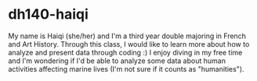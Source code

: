 # dh140-haiqi
My name is Haiqi (she/her) and I'm a third year double majoring in French and Art History. Through this class, I would like to learn more about how to analyze and present data through coding :) I enjoy diving in my free time and I'm wondering if I'd be able to analyze some data about human activities affecting marine lives (I'm not sure if it counts as "humanities").
